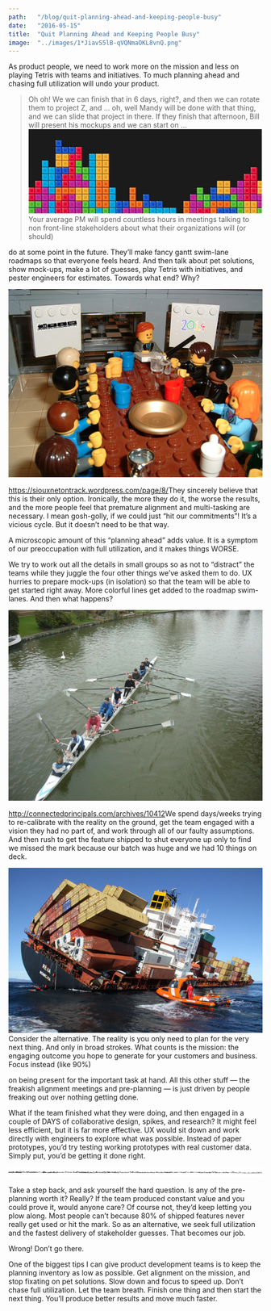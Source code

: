 ```yaml
---
path:	"/blog/quit-planning-ahead-and-keeping-people-busy"
date:	"2016-05-15"
title:	"Quit Planning Ahead and Keeping People Busy"
image:	"../images/1*JiavS5lB-qVQNmaOKL8vnQ.png"
---
```


As product people, we need to work more on the mission and less on playing Tetris with teams and initiatives. To much planning ahead and chasing full utilization will undo your product.


> Oh oh! We we can finish that in 6 days, right?, and then we can rotate them to project Z, and … oh, well Mandy will be done with that thing, and we can slide that project in there. If they finish that afternoon, Bill will present his mockups and we can start on …![](../images/1*JiavS5lB-qVQNmaOKL8vnQ.png)Your average PM will spend countless hours in meetings talking to non front-line stakeholders about what their organizations will (or should)

 do at some point in the future. They’ll make fancy gantt swim-lane roadmaps so that everyone feels heard. And then talk about pet solutions, show mock-ups, make a lot of guesses, play Tetris with initiatives, and pester engineers for estimates. Towards what end? Why?

![](../images/1*15mf15mJocHueM9mNQJ6fA.png)

<https://siouxnetontrack.wordpress.com/page/8/>They sincerely believe that this is their only option. Ironically, the more they do it, the worse the results, and the more people feel that premature alignment and multi-tasking are necessary. I mean gosh-golly, if we could just “hit our commitments”! It’s a vicious cycle. But it doesn’t need to be that way.

A microscopic amount of this “planning ahead” adds value. It is a symptom of our preoccupation with full utilization, and it makes things WORSE.

We try to work out all the details in small groups so as not to “distract” the teams while they juggle the four other things we’ve asked them to do. UX hurries to prepare mock-ups (in isolation) so that the team will be able to get started right away. More colorful lines get added to the roadmap swim-lanes. And then what happens?

![](../images/1*J0T7PY2Y8YF1aZL1Kz6CSw.png)

<http://connectedprincipals.com/archives/10412>We spend days/weeks trying to re-calibrate with the reality on the ground, get the team engaged with a vision they had no part of, and work through all of our faulty assumptions. And then rush to get the feature shipped to shut everyone up only to find we missed the mark because our batch was huge and we had 10 things on deck.

![](../images/1*Lo7EAH9vH8oqLDmMXDr7Rw.png)Consider the alternative. The reality is you only need to plan for the very next thing. And only in broad strokes. What counts is the mission: the engaging outcome you hope to generate for your customers and business. Focus instead (like 90%)

 on being present for the important task at hand. All this other stuff — the freakish alignment meetings and pre-planning — is just driven by people freaking out over nothing getting done.

What if the team finished what they were doing, and then engaged in a couple of DAYS of collaborative design, spikes, and research? It might feel less efficient, but it is far more effective. UX would sit down and work directly with engineers to explore what was possible. Instead of paper prototypes, you’d try testing working prototypes with real customer data. Simply put, you’d be getting it done right.

![](../images/1*QDGubkwuQKlQePv2yg6BmA.png)

Take a step back, and ask yourself the hard question. Is any of the pre-planning worth it? Really? If the team produced constant value and you could prove it, would anyone care? Of course not, they’d keep letting you plow along. Most people can’t because 80% of shipped features never really get used or hit the mark. So as an alternative, we seek full utilization and the fastest delivery of stakeholder guesses. That becomes our job.

Wrong! Don’t go there.

One of the biggest tips I can give product development teams is to keep the planning inventory as low as possible. Get alignment on the mission, and stop fixating on pet solutions. Slow down and focus to speed up. Don’t chase full utilization. Let the team breath. Finish one thing and then start the next thing. You’ll produce better results and move much faster.

